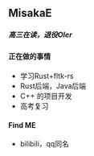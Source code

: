## MisakaE
##### 高三在读，退役OIer
#### 正在做的事情
* 学习Rust+fltk-rs
* Rust后端，Java后端
* C++ 的项目开发
* 高考复习
#### Find ME
* bilibili，qq同名
<!--
**MisakaE/MisakaE** is a ✨ _special_ ✨ repository because its `README.md` (this file) appears on your GitHub profile.

Here are some ideas to get you started:

- 🔭 I’m currently working on ...
- 🌱 I’m currently learning ...
- 👯 I’m looking to collaborate on ...
- 🤔 I’m looking for help with ...
- 💬 Ask me about ...
- 📫 How to reach me: ...
- 😄 Pronouns: ...
- ⚡ Fun fact: ...
-->
